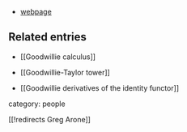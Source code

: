 

* [webpage](http://pi.math.virginia.edu/~zga2m/)

## Related entries

* [[Goodwillie calculus]]

* [[Goodwillie-Taylor tower]]

* [[Goodwillie derivatives of the identity functor]]

category: people



[[!redirects Greg Arone]]

